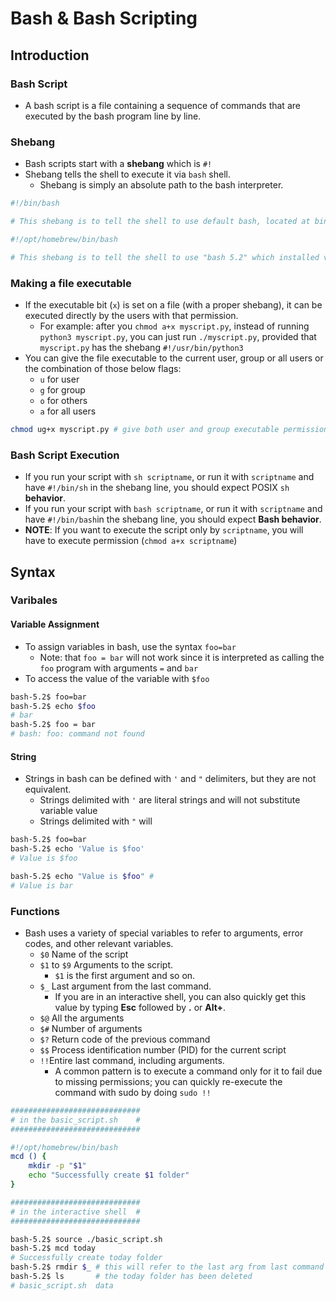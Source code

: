 # Bash & Bash Scripting

## Introduction

### Bash Script

- A bash script is a file containing a sequence of commands that are executed by the bash program line by line.

### Shebang

- Bash scripts start with a **shebang** which is `#!`
- Shebang tells the shell to execute it via `bash` shell.
  - Shebang is simply an absolute path to the bash interpreter.

```Bash
#!/bin/bash

# This shebang is to tell the shell to use default bash, located at bin/bash

#!/opt/homebrew/bin/bash

# This shebang is to tell the shell to use "bash 5.2" which installed via HomeBrew
```

### Making a file executable

- If the executable bit (`x`) is set on a file (with a proper shebang), it can be executed directly by the users with that permission.
  - For example: after you `chmod a+x myscript.py`, instead of running `python3 myscript.py`, you can just run `./myscript.py`, provided that `myscript.py` has the shebang `#!/usr/bin/python3`
- You can give the file executable to the current user, group or all users or the combination of those below flags:
  - `u` for user
  - `g` for group
  - `o` for others
  - `a` for all users

```bash
chmod ug+x myscript.py # give both user and group executable permission
```

### Bash Script Execution

- If you run your script with `sh scriptname`, or run it with `scriptname` and have `#!/bin/sh` in the shebang line, you should expect POSIX `sh` **behavior**.
- If you run your script with `bash scriptname`, or run it with `scriptname` and have `#!/bin/bash`in the shebang line, you should expect **Bash behavior**.
- **NOTE**: If you want to execute the script only by `scriptname`, you will have to execute permission (`chmod a+x scriptname`)

## Syntax

### Varibales

#### Variable Assignment

- To assign variables in bash, use the syntax `foo=bar`
  - Note: that `foo = bar` will not work since it is interpreted as calling the `foo` program with arguments `=` and `bar`
- To access the value of the variable with `$foo`

```bash
bash-5.2$ foo=bar
bash-5.2$ echo $foo
# bar
bash-5.2$ foo = bar
# bash: foo: command not found
```

#### String

- Strings in bash can be defined with `'` and `"` delimiters, but they are not equivalent.
  - Strings delimited with `'` are literal strings and will not substitute variable value
  - Strings delimited with `"` will

```bash
bash-5.2$ foo=bar
bash-5.2$ echo 'Value is $foo'
# Value is $foo

bash-5.2$ echo "Value is $foo" #
# Value is bar
```

### Functions

- Bash uses a variety of special variables to refer to arguments, error codes, and other relevant variables.
  - `$0` Name of the script
  - `$1` to `$9` Arguments to the script.
    - `$1` is the first argument and so on.
  - `$_` Last argument from the last command.
    - If you are in an interactive shell, you can also quickly get this value by typing **Esc** followed by **.** or **Alt+**.
  - `$@` All the arguments
  - `$#` Number of arguments
  - `$?` Return code of the previous command
  - `$$` Process identification number (PID) for the current script
  - `!!`Entire last command, including arguments.
    - A common pattern is to execute a command only for it to fail due to missing permissions; you can quickly re-execute the command with sudo by doing `sudo !!`

```bash
#############################
# in the basic_script.sh    #
#############################

#!/opt/homebrew/bin/bash
mcd () {
    mkdir -p "$1"
    echo "Successfully create $1 folder"
}

#############################
# in the interactive shell  #
#############################

bash-5.2$ source ./basic_script.sh
bash-5.2$ mcd today
# Successfully create today folder
bash-5.2$ rmdir $_ # this will refer to the last arg from last command which is `today`
bash-5.2$ ls       # the today folder has been deleted
# basic_script.sh  data
```
